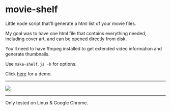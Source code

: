 # movie-shelf

Little node script that'll generate a html list of your movie files.

My goal was to have one html file that contains everything needed, including
cover art, and can be opened directly from disk.

You'll need to have ffmpeg installed to get extended video information and
generate thumbnails.

Use ```make-shelf.js -h``` for options.

Click [here](https://dubitabam.github.io/movie-shelf/) for a demo.

----

![](images/screenshot.png)

----

Only tested on Linux & Google Chrome.
